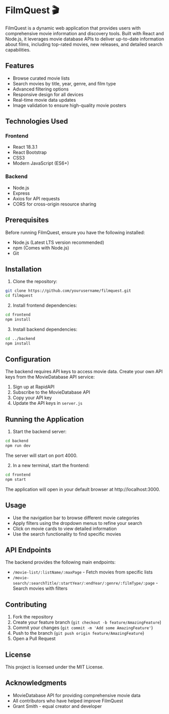 # FilmQuest 🎬

FilmQuest is a dynamic web application that provides users with comprehensive movie information and discovery tools. Built with React and Node.js, it leverages movie database APIs to deliver up-to-date information about films, including top-rated movies, new releases, and detailed search capabilities.

## Features

- Browse curated movie lists
- Search movies by title, year, genre, and film type
- Advanced filtering options
- Responsive design for all devices
- Real-time movie data updates
- Image validation to ensure high-quality movie posters

## Technologies Used

### Frontend
- React 18.3.1
- React Bootstrap
- CSS3
- Modern JavaScript (ES6+)

### Backend
- Node.js
- Express
- Axios for API requests
- CORS for cross-origin resource sharing

## Prerequisites

Before running FilmQuest, ensure you have the following installed:
- Node.js (Latest LTS version recommended)
- npm (Comes with Node.js)
- Git

## Installation

1. Clone the repository:
```bash
git clone https://github.com/yourusername/filmquest.git
cd filmquest
```

2. Install frontend dependencies:
```bash
cd frontend
npm install
```

3. Install backend dependencies:
```bash
cd ../backend
npm install
```

## Configuration

The backend requires API keys to access movie data. Create your own API keys from the MovieDatabase API service:

1. Sign up at RapidAPI
2. Subscribe to the MovieDatabase API
3. Copy your API key
4. Update the API keys in `server.js`

## Running the Application

1. Start the backend server:
```bash
cd backend
npm run dev
```
The server will start on port 4000.

2. In a new terminal, start the frontend:
```bash
cd frontend
npm start
```
The application will open in your default browser at http://localhost:3000.

## Usage

- Use the navigation bar to browse different movie categories
- Apply filters using the dropdown menus to refine your search
- Click on movie cards to view detailed information
- Use the search functionality to find specific movies

## API Endpoints

The backend provides the following main endpoints:

- `/movie-list/:listName/:maxPage` - Fetch movies from specific lists
- `/movie-search/:searchTitle/:startYear/:endYear/:genre/:filmType/:page` - Search movies with filters

## Contributing

1. Fork the repository
2. Create your feature branch (`git checkout -b feature/AmazingFeature`)
3. Commit your changes (`git commit -m 'Add some AmazingFeature'`)
4. Push to the branch (`git push origin feature/AmazingFeature`)
5. Open a Pull Request

## License

This project is licensed under the MIT License.

## Acknowledgments

- MovieDatabase API for providing comprehensive movie data
- All contributors who have helped improve FilmQuest
- Grant Smith - equal creator and developer